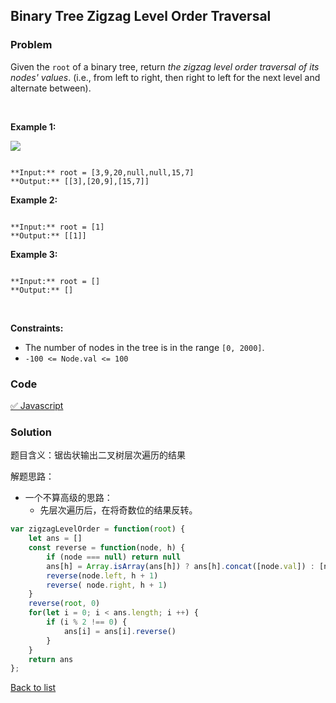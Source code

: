 Binary Tree Zigzag Level Order Traversal
---
### Problem
Given the `root` of a binary tree, return *the zigzag level order traversal of its nodes' values*. (i.e., from left to right, then right to left for the next level and alternate between).


 


**Example 1:**


![](https://assets.leetcode.com/uploads/2021/02/19/tree1.jpg)

```

**Input:** root = [3,9,20,null,null,15,7]
**Output:** [[3],[20,9],[15,7]]

```

**Example 2:**



```

**Input:** root = [1]
**Output:** [[1]]

```

**Example 3:**



```

**Input:** root = []
**Output:** []

```

 


**Constraints:**


* The number of nodes in the tree is in the range `[0, 2000]`.
* `-100 <= Node.val <= 100`

### Code
[✅ Javascript](./solution.js)
### Solution
题目含义：锯齿状输出二叉树层次遍历的结果

解题思路：
- 一个不算高级的思路：
  - 先层次遍历后，在将奇数位的结果反转。

```javascript
var zigzagLevelOrder = function(root) {
    let ans = []
    const reverse = function(node, h) {
        if (node === null) return null
        ans[h] = Array.isArray(ans[h]) ? ans[h].concat([node.val]) : [node.val]
        reverse(node.left, h + 1)
        reverse( node.right, h + 1)
    }
    reverse(root, 0)
    for(let i = 0; i < ans.length; i ++) {
        if (i % 2 !== 0) {
            ans[i] = ans[i].reverse()
        }
    }
    return ans
};
```

[Back to list](../README.md)